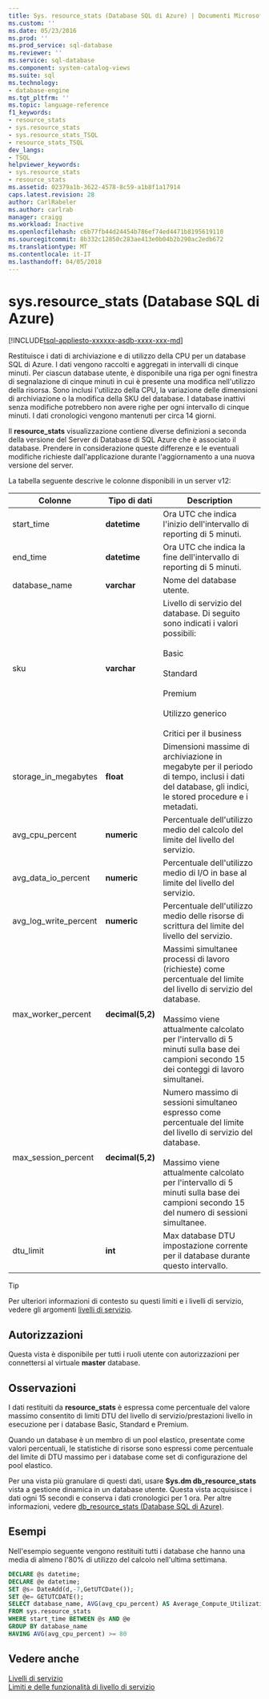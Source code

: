 ```yaml
---
title: Sys. resource_stats (Database SQL di Azure) | Documenti Microsoft
ms.custom: ''
ms.date: 05/23/2016
ms.prod: ''
ms.prod_service: sql-database
ms.reviewer: ''
ms.service: sql-database
ms.component: system-catalog-views
ms.suite: sql
ms.technology:
- database-engine
ms.tgt_pltfrm: ''
ms.topic: language-reference
f1_keywords:
- resource_stats
- sys.resource_stats
- sys.resource_stats_TSQL
- resource_stats_TSQL
dev_langs:
- TSQL
helpviewer_keywords:
- sys.resource_stats
- resource_stats
ms.assetid: 02379a1b-3622-4578-8c59-a1b8f1a17914
caps.latest.revision: 28
author: CarlRabeler
ms.author: carlrab
manager: craigg
ms.workload: Inactive
ms.openlocfilehash: c6b77fb44d24454b786ef74ed4471b8195619110
ms.sourcegitcommit: 8b332c12850c283ae413e0b04b2b290ac2edb672
ms.translationtype: MT
ms.contentlocale: it-IT
ms.lasthandoff: 04/05/2018
---
```

# <a name="sysresourcestats-azure-sql-database"></a>sys.resource_stats (Database SQL di Azure)
[!INCLUDE[tsql-appliesto-xxxxxx-asdb-xxxx-xxx-md](../../includes/tsql-appliesto-xxxxxx-asdb-xxxx-xxx-md.md)]

  Restituisce i dati di archiviazione e di utilizzo della CPU per un database SQL di Azure. I dati vengono raccolti e aggregati in intervalli di cinque minuti. Per ciascun database utente, è disponibile una riga per ogni finestra di segnalazione di cinque minuti in cui è presente una modifica nell'utilizzo della risorsa. Sono inclusi l'utilizzo della CPU, la variazione delle dimensioni di archiviazione o la modifica della SKU del database. I database inattivi senza modifiche potrebbero non avere righe per ogni intervallo di cinque minuti. I dati cronologici vengono mantenuti per circa 14 giorni.  
  
 Il **resource_stats** visualizzazione contiene diverse definizioni a seconda della versione del Server di Database di SQL Azure che è associato il database. Prendere in considerazione queste differenze e le eventuali modifiche richieste dall'applicazione durante l'aggiornamento a una nuova versione del server.  
  
 La tabella seguente descrive le colonne disponibili in un server v12:  
  
|Colonne|Tipo di dati|Description|  
|----------------------------|---------------|-----------------|  
|start_time|**datetime**|Ora UTC che indica l'inizio dell'intervallo di reporting di 5 minuti.|  
|end_time|**datetime**|Ora UTC che indica la fine dell'intervallo di reporting di 5 minuti.|  
|database_name|**varchar**|Nome del database utente.|  
|sku|**varchar**|Livello di servizio del database. Di seguito sono indicati i valori possibili:<br /><br /> Basic<br /><br /> Standard<br /><br /> Premium<br /><br />Utilizzo generico<br /><br />Critici per il business|  
|storage_in_megabytes|**float**|Dimensioni massime di archiviazione in megabyte per il periodo di tempo, inclusi i dati del database, gli indici, le stored procedure e i metadati.|  
|avg_cpu_percent|**numeric**|Percentuale dell'utilizzo medio del calcolo del limite del livello del servizio.|  
|avg_data_io_percent|**numeric**|Percentuale dell'utilizzo medio di I/O in base al limite del livello del servizio.|  
|avg_log_write_percent|**numeric**|Percentuale dell'utilizzo medio delle risorse di scrittura del limite del livello del servizio.|  
|max_worker_percent|**decimal(5,2)**|Massimi simultanee processi di lavoro (richieste) come percentuale del limite del livello di servizio del database.<br /><br /> Massimo viene attualmente calcolato per l'intervallo di 5 minuti sulla base dei campioni secondo 15 dei conteggi di lavoro simultanei.|  
|max_session_percent|**decimal(5,2)**|Numero massimo di sessioni simultaneo espresso come percentuale del limite del livello di servizio del database.<br /><br /> Massimo viene attualmente calcolato per l'intervallo di 5 minuti sulla base dei campioni secondo 15 del numero di sessioni simultanee.|  
|dtu_limit|**int**|Max database DTU impostazione corrente per il database durante questo intervallo.|  
  
> [!TIP]  
>  Per ulteriori informazioni di contesto su questi limiti e i livelli di servizio, vedere gli argomenti [livelli di servizio](https://azure.microsoft.com/documentation/articles/sql-database-service-tiers/).  
    
## <a name="permissions"></a>Autorizzazioni  
 Questa vista è disponibile per tutti i ruoli utente con autorizzazioni per connettersi al virtuale **master** database.  
  
## <a name="remarks"></a>Osservazioni  
 I dati restituiti da **resource_stats** è espressa come percentuale del valore massimo consentito di limiti DTU del livello di servizio/prestazioni livello in esecuzione per i database Basic, Standard e Premium.  
  
 Quando un database è un membro di un pool elastico, presentate come valori percentuali, le statistiche di risorse sono espressi come percentuale del limite di DTU massimo per i database come set di configurazione del pool elastico.  
  
 Per una vista più granulare di questi dati, usare **Sys.dm db_resource_stats** vista a gestione dinamica in un database utente. Questa vista acquisisce i dati ogni 15 secondi e conserva i dati cronologici per 1 ora.  Per altre informazioni, vedere [db_resource_stats &#40;Database SQL di Azure&#41;](../../relational-databases/system-dynamic-management-views/sys-dm-db-resource-stats-azure-sql-database.md).  

## <a name="examples"></a>Esempi  
 Nell'esempio seguente vengono restituiti tutti i database che hanno una media di almeno l'80% di utilizzo del calcolo nell'ultima settimana.  
  
```sql  
DECLARE @s datetime;  
DECLARE @e datetime;  
SET @s= DateAdd(d,-7,GetUTCDate());  
SET @e= GETUTCDATE();  
SELECT database_name, AVG(avg_cpu_percent) AS Average_Compute_Utilization   
FROM sys.resource_stats   
WHERE start_time BETWEEN @s AND @e  
GROUP BY database_name  
HAVING AVG(avg_cpu_percent) >= 80  
```  
    
## <a name="see-also"></a>Vedere anche  
 [Livelli di servizio](https://azure.microsoft.com/documentation/articles/sql-database-service-tiers/)   
 [Limiti e delle funzionalità di livello di servizio](https://azure.microsoft.com/documentation/articles/sql-database-performance-guidance/)  
  
  
